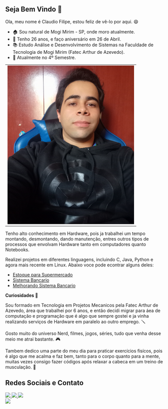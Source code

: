 ## Seja Bem Vindo :wave:

Ola, meu nome é Claudio Filipe, estou feliz de vê-lo por aqui. :smile:

* :house: Sou natural de Mogi Mirim - SP, onde moro atualmente.
* :birthday: Tenho 26 anos, e faço aniversário em 26 de Abril.
* :books: Estudo Análise e Desenvolvimento de Sistemas na Faculdade de Tecnologia de Mogi Mirim (Fatec Arthur de Azevedo).
* :rocket: Atualmente no 4º Semestre.

<div align="Center">
 <table>
  <tr>
   <td>
    <img src="https://github.com/ClaudioFilipe00/hello-world/blob/main/Perfil.jpg?raw=true"width="400px" height="500px">
   </td>
  </tr>
 </table>
</div>

Tenho alto conhecimento em Hardware, pois ja trabalhei um tempo montando, desmontando, dando manutenção, entres outros tipos de processos que envolvam Hardware tanto em computadores quanto Notebooks.

Realizei projetos em diferentes linguagens, incluindo C, Java, Python e agora mais recente em Linux. Abaixo voce pode econtrar alguns deles:

- [Estoque para Supermercado](https://github.com/ClaudioFilipe00/Estoque-Supermercado)
- [Sistema Bancario](https://github.com/ClaudioFilipe00/Criando-um-Sistema-Banc-rio-com-Python)
- [Melhorando Sistema Bancario](https://github.com/ClaudioFilipe00/Desafio-Melhorando-o-Sistema-Banc-rio-com-Python)



<b>Curiosidades :eyes:</b>

Sou formado em Tecnologia em Projetos Mecanicos pela Fatec Arthur de Azevedo, área que trabalhei por 6 anos, e então decidi migrar para áea de computação e programação que é algo que sempre gostei e ja vinha realizando serviços de Hardware em paralelo ao outro emprego. :screwdriver:

Gosto muito do universo Nerd, filmes, jogos, séries, tudo que venha desse meio me atrai bastante. 🎮

Tambem dedico uma parte do meu dia para praticar exercícios fisícos, pois é algo que me acalma e faz bem, tanto para o corpo quanto para a mente, muitas vezes consigo fazer códigos após relaxar a cabeca em um treino de musculação. :muscle:

## Redes Sociais e Contato

<div align="left">
 <a href="https://www.linkedin.com/in/claudio-filipe-temoteo-de-farias-746056144/" target="_blank">
 <img src="https://img.shields.io/badge/Linkedin-blue?style=for-the-badge&logo=LogoExibida&logoColor=HexaCorLogo" target="_blank">
 </a>
 <a href="https://www.instagram.com/claudiofarias01/" target="_blank">
 <img src="https://img.shields.io/badge/Instagram-red?style=for-the-badge&logo=LogoExibida&logoColor=HexaCorLogo" target="_blank">
 </a>
 <a href="https://wa.me/5519993699654" target="_blank">
 <img src="https://img.shields.io/badge/Whatsapp-Green?style=for-the-badge&logo=LogoExibida&logoColor=HexaCorLogo" target="_blank">
</a>
</div>



<div align="left">
 <a href="https://github.com/ClaudioFilipe00">
 <img height="200em" src="https://github-readme-stats.vercel.app/api?username=ClaudioFilipe00&show_icons=true&theme=transparent"/>
</div>









